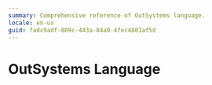 ```yaml
---
summary: Comprehensive reference of OutSystems language.
locale: en-us
guid: fadc9adf-809c-443a-84a0-4fec4801af5d
---
```


# OutSystems Language
